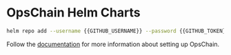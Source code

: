 # OpsChain Helm Charts

```bash
helm repo add --username {{GITHUB_USERNAME}} --password {{GITHUB_TOKEN}} opschain https://limepoint.github.io/opschain-helm/
```

Follow the [documentation](https://docs.opschain.io/) for more information about setting up OpsChain.
